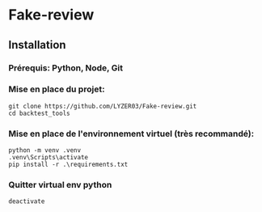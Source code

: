 # Fake-review

## Installation

### Prérequis: Python, Node, Git

### Mise en place du projet:

    git clone https://github.com/LYZER03/Fake-review.git
    cd backtest_tools

### Mise en place de l'environnement virtuel (très recommandé):

    python -m venv .venv
    .venv\Scripts\activate
    pip install -r .\requirements.txt

### Quitter virtual env python
    deactivate